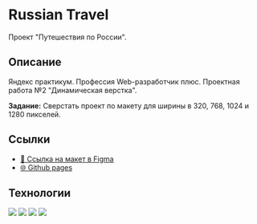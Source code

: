 # Russian Travel
Проект "Путешествия по России".

## Описание
Яндекс практикум.
Профессия Web-разработчик плюс.
Проектная работа №2 "Динамическая верстка".

**Задание:** Сверстать проект по макету для ширины в 320, 768, 1024 и 1280 пикселей.

## Ссылки
+ [🔗 Ссылка на макет в Figma](https://www.figma.com/file/5S2WSbEFL6awjVWJ0NWL8Q/Sprint-3_-Russia-_-desktop-mobile?node-id=28503%3A0)
+ [🌐 Github pages ](https://shvkn.github.io/russian-travel-shvkn)

##  Технологии
<img src="https://img.shields.io/badge/HTML-black?style=flat&logo=html5&logoColor=F24E1E">
<img src="https://img.shields.io/badge/CSS 3-Responsive : Flex : Grid-90ee90?style=flat&logo=css3">
<img src="https://img.shields.io/badge/BEM-gold?style=flat&logo=bem&logoColor=black">
<img src="https://img.shields.io/badge/Figma-F24E1E?style=flat&logo=figma&logoColor=white">
